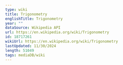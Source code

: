```yaml
---
type: wiki
title: Trigonometry
englishTitle: Trigonometry
year: ""
dataSource: Wikipedia API
url: https://en.wikipedia.org/wiki/Trigonometry
id: 18717261
wikiUrl: https://en.wikipedia.org/wiki/Trigonometry
lastUpdated: 11/30/2024
length: 51049
tags: mediaDB/wiki
---
```

